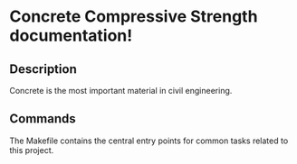 # Concrete Compressive Strength documentation!

## Description

Concrete is the most important material in civil engineering.

## Commands

The Makefile contains the central entry points for common tasks related to this project.

